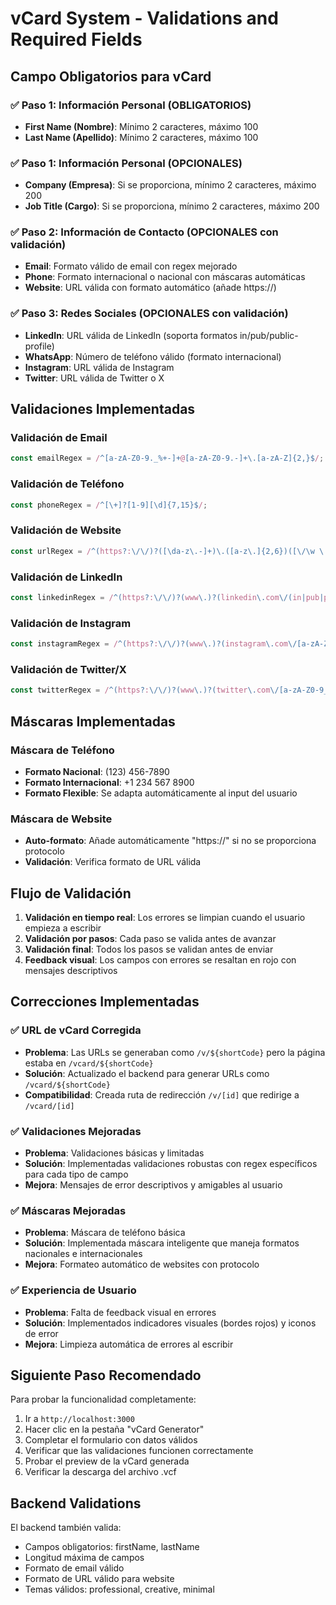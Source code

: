 # vCard System - Validations and Required Fields

## Campo Obligatorios para vCard

### ✅ Paso 1: Información Personal (OBLIGATORIOS)
- **First Name (Nombre)**: Mínimo 2 caracteres, máximo 100
- **Last Name (Apellido)**: Mínimo 2 caracteres, máximo 100

### ✅ Paso 1: Información Personal (OPCIONALES)
- **Company (Empresa)**: Si se proporciona, mínimo 2 caracteres, máximo 200
- **Job Title (Cargo)**: Si se proporciona, mínimo 2 caracteres, máximo 200

### ✅ Paso 2: Información de Contacto (OPCIONALES con validación)
- **Email**: Formato válido de email con regex mejorado
- **Phone**: Formato internacional o nacional con máscaras automáticas
- **Website**: URL válida con formato automático (añade https://)

### ✅ Paso 3: Redes Sociales (OPCIONALES con validación)
- **LinkedIn**: URL válida de LinkedIn (soporta formatos in/pub/public-profile)
- **WhatsApp**: Número de teléfono válido (formato internacional)
- **Instagram**: URL válida de Instagram
- **Twitter**: URL válida de Twitter o X

## Validaciones Implementadas

### Validación de Email
```typescript
const emailRegex = /^[a-zA-Z0-9._%+-]+@[a-zA-Z0-9.-]+\.[a-zA-Z]{2,}$/;
```

### Validación de Teléfono
```typescript
const phoneRegex = /^[\+]?[1-9][\d]{7,15}$/;
```

### Validación de Website
```typescript
const urlRegex = /^(https?:\/\/)?([\da-z\.-]+)\.([a-z\.]{2,6})([\/\w \.-]*)*\/?$/;
```

### Validación de LinkedIn
```typescript
const linkedinRegex = /^(https?:\/\/)?(www\.)?(linkedin\.com\/(in|pub|public-profile)\/[a-zA-Z0-9-]+)\/?$/;
```

### Validación de Instagram
```typescript
const instagramRegex = /^(https?:\/\/)?(www\.)?(instagram\.com\/[a-zA-Z0-9_.]+)\/?$/;
```

### Validación de Twitter/X
```typescript
const twitterRegex = /^(https?:\/\/)?(www\.)?(twitter\.com\/[a-zA-Z0-9_]+|x\.com\/[a-zA-Z0-9_]+)\/?$/;
```

## Máscaras Implementadas

### Máscara de Teléfono
- **Formato Nacional**: (123) 456-7890
- **Formato Internacional**: +1 234 567 8900
- **Formato Flexible**: Se adapta automáticamente al input del usuario

### Máscara de Website
- **Auto-formato**: Añade automáticamente "https://" si no se proporciona protocolo
- **Validación**: Verifica formato de URL válida

## Flujo de Validación

1. **Validación en tiempo real**: Los errores se limpian cuando el usuario empieza a escribir
2. **Validación por pasos**: Cada paso se valida antes de avanzar
3. **Validación final**: Todos los pasos se validan antes de enviar
4. **Feedback visual**: Los campos con errores se resaltan en rojo con mensajes descriptivos

## Correcciones Implementadas

### ✅ URL de vCard Corregida
- **Problema**: Las URLs se generaban como `/v/${shortCode}` pero la página estaba en `/vcard/${shortCode}`
- **Solución**: Actualizado el backend para generar URLs como `/vcard/${shortCode}`
- **Compatibilidad**: Creada ruta de redirección `/v/[id]` que redirige a `/vcard/[id]`

### ✅ Validaciones Mejoradas
- **Problema**: Validaciones básicas y limitadas
- **Solución**: Implementadas validaciones robustas con regex específicos para cada tipo de campo
- **Mejora**: Mensajes de error descriptivos y amigables al usuario

### ✅ Máscaras Mejoradas
- **Problema**: Máscara de teléfono básica
- **Solución**: Implementada máscara inteligente que maneja formatos nacionales e internacionales
- **Mejora**: Formateo automático de websites con protocolo

### ✅ Experiencia de Usuario
- **Problema**: Falta de feedback visual en errores
- **Solución**: Implementados indicadores visuales (bordes rojos) y iconos de error
- **Mejora**: Limpieza automática de errores al escribir

## Siguiente Paso Recomendado

Para probar la funcionalidad completamente:

1. Ir a `http://localhost:3000`
2. Hacer clic en la pestaña "vCard Generator"
3. Completar el formulario con datos válidos
4. Verificar que las validaciones funcionen correctamente
5. Probar el preview de la vCard generada
6. Verificar la descarga del archivo .vcf

## Backend Validations

El backend también valida:
- Campos obligatorios: firstName, lastName
- Longitud máxima de campos
- Formato de email válido
- Formato de URL válido para website
- Temas válidos: professional, creative, minimal
